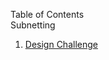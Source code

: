 Table of Contents
<br>
  Subnetting
<ol>
  <li> <a href="https://github.com/DesignsMP/Lab_Reports/tree/master/Subnetting/Design%20Challenge">Design Challenge</li>
